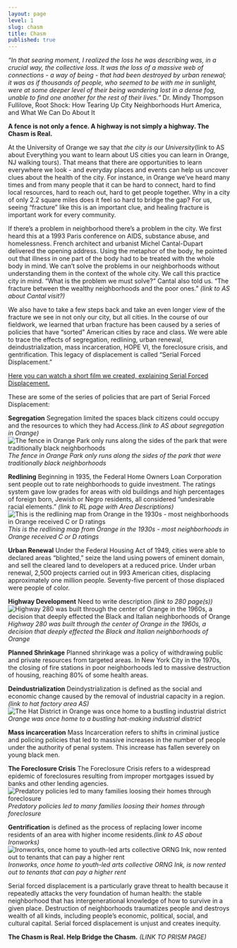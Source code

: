 ```yaml
---
layout: page
level: 1
slug: chasm
title: Chasm
published: true
---
```

_“In that searing moment, I realized the loss he was describing was, in a crucial way, the collective loss. It was the loss of a massive web of connections - a way of being - that had been destroyed by urban renewal; it was as if thousands of people, who seemed to be with me in sunlight, were at some deeper level of their being wandering lost in a dense fog, unable to find one another for the rest of their lives.”_
Dr. Mindy Thompson Fullilove, Root Shock: How Tearing Up City Neighborhoods Hurt America, and What We Can Do About It  

**A fence is not only a fence. A highway is not simply a highway. The Chasm is Real.**  

At the University of Orange we say that _the city is our University_(link to AS about Everything you want to learn about US cities you can learn in Orange, NJ walking tours). That means that there are opportunities to learn everywhere we look - and everyday places and events can help us uncover clues about the health of the city. For instance, in Orange we’ve heard many times and from many people that it can be hard to connect, hard to find local resources, hard to reach out, hard to get people together. Why in a city of only 2.2 square miles does it feel so hard to bridge the gap? For us, seeing “fracture” like this is an important clue, and healing fracture is important work for every community.  

If there’s a problem in neighborhood there’s a problem in the city.
We first heard this at a 1993 Paris conference on AIDS, substance abuse, and homelessness.  French architect and urbanist Michel Cantal-Dupart delivered the opening address. Using the metaphor of the body, he pointed out that illness in one part of the body had to be treated with the whole body in mind.  We can’t solve the problems in our neighborhoods without understanding them in the context of the whole city. We call this practice city in mind.  “What is the problem we must solve?” Cantal also told us. “The fracture between the wealthy neighborhoods and the poor ones.” _(link to AS about Cantal visit?)_

We also have to take a few steps back and take an even longer view of the fracture we see in not only our city, but all cities. In the course of our fieldwork, we learned that urban fracture has been caused by a series of policies that have “sorted” American cities by race and class.  We were able to trace the effects of segregation, redlining, urban renewal, deindustrialization, mass incarceration, HOPE VI, the foreclosure crisis, and gentrification. This legacy of displacement is called “Serial Forced Displacement.”

[Here you can watch a short film we created, explaining Serial Forced Displacement.](https://vimeo.com/192820382)


These are some of the series of policies that are part of Serial Forced Displacement:

**Segregation**
Segregation limited the spaces black citizens could occupy and the resources to which they had
Access._(link to AS about segregation in Orange)_
![The fence in Orange Park only runs along the sides of the park that were traditionally black neighborhoods]({{site.baseurl}}/images/Segregation_2.jpg)
_The fence in Orange Park only runs along the sides of the park that were traditionally black neighborhoods_

**Redlining**
Beginning in 1935, the Federal Home Owners Loan Corporation sent people out to rate neighborhoods to guide investment. The ratings system gave low grades for areas with old buildings and high percentages of foreign born, Jewish or Negro residents, all considered “undesirable racial elements.” _(link to RL page with Area Descriptions)_
![This is the redlining map from Orange in the 1930s - most neighborhoods in Orange received C or D ratings]({{site.baseurl}}/images/Redline_2.jpg)
_This is the redlining map from Orange in the 1930s - most neighborhoods in Orange received C or D ratings_

**Urban Renewal**
Under the Federal Housing Act of 1949, cities were able to declared areas “blighted,” seize the land using powers of eminent domain, and sell the cleared land to developers at a reduced price. Under urban renewal, 2,500 projects carried out in 993 American cities, displacing approximately one million people. Seventy-five percent of those displaced were people of color.

**Highway Development**
Need to write description
_(link to 280 page(s))_
![Highway 280 was built through the center of Orange in the 1960s, a decision that deeply effected the Black and Italian neighborhoods of Orange]({{site.baseurl}}/images/Highway_2.jpg)
_Highway 280 was built through the center of Orange in the 1960s, a decision that deeply effected the Black and Italian neighborhoods of Orange_

**Planned Shrinkage**
Planned shrinkage was a policy of withdrawing public and private resources from targeted areas. In New York City in the 1970s, the closing of fire stations in poor neighborhoods led to massive destruction of housing, reaching 80% of some health areas.

**Deindustrialization** 
Deindystrialization is defined as the social and economic change caused by the removal of industrial capacity in a region._(link to hat factory area AS)_
![The Hat District in Orange was once home to a bustling industrial district]({{site.baseurl}}/images/Deindustrialization_2.jpg)
_Orange was once home to a bustling hat-making industrial district_

**Mass incarceration** 
Mass Incarceration refers to shifts in criminal justice and policing policies that led to massive increases in the number of people under the authority of penal system. This increase has fallen severely on young black men.

**The Foreclosure Crisis** 
The Foreclosure Crisis refers to a widespread epidemic of foreclosures resulting from improper mortgages issued by banks and other lending agencies.
![Predatory policies led to many families loosing their homes through foreclosure]({{site.baseurl}}/images/Foreclosure_2.jpg)
_Predatory policies led to many families loosing their homes through foreclosure_

**Gentrification** is defined as the process of replacing lower income residents of an area with higher income residents._(link to AS about Ironworks)_
![Ironworks, once home to youth-led arts collective ORNG Ink, now rented out to tenants that can pay a higher rent]({{site.baseurl}}/images/Gentrification_2.jpg)
_Ironworks, once home to youth-led arts collective ORNG Ink, is now rented out to tenants that can pay a higher rent_

Serial forced displacement is a particularly grave threat to health because it repeatedly attacks the very foundation of human health: the stable neighborhood that has intergenerational knowledge of how to survive in a given place.  Destruction of neighborhoods traumatizes people and destroys wealth of all kinds, including people’s economic, political, social, and cultural capital. Serial forced displacement is unjust and creates inequity.

**The Chasm is Real. Help Bridge the Chasm.** 
_(LINK TO PRISM PAGE)_
